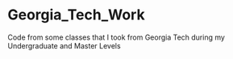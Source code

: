 # Georgia_Tech_Work
Code from some classes that I took from Georgia Tech during my Undergraduate and Master Levels
